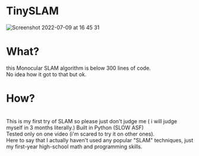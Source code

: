 # TinySLAM



![Screenshot 2022-07-09 at 16 45 31](https://user-images.githubusercontent.com/59802817/178110744-c2f6b26e-0b2c-451e-8160-ba50822b7cdc.png)


<h1>What?</h1>
this Monocular SLAM algorithm is below 300 lines of code.
<br>
No idea how it got to that but ok.

<h1>How?</h1>
<br> This is my first try of SLAM so please just don't judge me ( i will judge myself in 3 months literally.)
Built in Python (SLOW ASF)
<br>
Tested only on one video (i'm scared to try it on other ones).
<br>
Here to say that I actually haven't used any popular "SLAM" techniques, just my first-year high-school math and programming skills.


